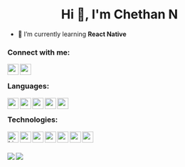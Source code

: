 <h1 align="center">Hi 👋, I'm Chethan N</h1>
<!-- <h3 align="center">A passionate fullstack developer</h3> -->

- 🌱 I’m currently learning **React Native**

<h3 align="left">Connect with me:</h3>
<a href="mailto:chethan.n@niveussolutions.com">
  <img align="left" width="25" src="https://cdn.jsdelivr.net/npm/simple-icons@v3/icons/gmail.svg">
</a>
<a href="https://www.linkedin.com/in/chethan-170/">
  <img align="left" width="25" src="https://cdn.jsdelivr.net/npm/simple-icons@v3/icons/linkedin.svg">
</a>
<br />

<h3 align="left">Languages:</h3>
<a href="https://developer.mozilla.org/en-US/docs/Web/HTML" title="HTML">
  <img align="left" width="25" src="https://cdn.jsdelivr.net/npm/simple-icons@3.13.0/icons/html5.svg">
</a>
<a href="https://developer.mozilla.org/en-US/docs/Web/CSS" title="CSS">
  <img align="left" width="25" src="https://cdn.jsdelivr.net/npm/simple-icons@3.13.0/icons/css3.svg">
</a>
<a href="https://developer.mozilla.org/en-US/docs/Web/JavaScript" title="Javascript">
  <img align="left" width="25" src="https://cdn.jsdelivr.net/npm/simple-icons@3.13.0/icons/javascript.svg">
</a>
<a href="https://www.php.net/" title="PHP">
  <img align="left" width="25" src="https://cdn.jsdelivr.net/npm/simple-icons@3.13.0/icons/php.svg">
</a>
<a href="https://dart.dev/" title="Dart">
  <img align="left" width="25" src="https://cdn.jsdelivr.net/npm/simple-icons@3.13.0/icons/dart.svg">
</a>
<br/>

<h3 align="left">Technologies:</h3>
<a href="https://nodejs.org/en/" title="NodeJS">
  <img align="left" width="25" alt="hi" src="https://cdn.jsdelivr.net/npm/simple-icons@3.13.0/icons/node-dot-js.svg">
</a>
<a href="https://reactjs.org/" title="React">
  <img align="left" width="25" src="https://cdn.jsdelivr.net/npm/svg-icon@0.8.2/dist/svg/dev/react.svg">
</a>
<a href="https://flutter.dev/" title="Flutter">
  <img align="left" width="25" src="https://cdn.jsdelivr.net/npm/simple-icons@3.13.0/icons/flutter.svg">
</a>
<a href="https://codeigniter.com/" title="Codeigniter">
  <img align="left" width="25" src="https://cdn.jsdelivr.net/npm/simple-icons@3.13.0/icons/codeigniter.svg">
</a>
<a href="https://www.djangoproject.com/" title="Django">
  <img align="left" width="25" src="https://cdn.jsdelivr.net/npm/simple-icons@3.13.0/icons/django.svg">
</a>
<a href="https://www.mongodb.com/" title="Mongodb">
  <img align="left" width="25" src="https://cdn.jsdelivr.net/npm/simple-icons@3.13.0/icons/mongodb.svg">
</a>
<a href="https://firebase.google.com/" title="Firebase">
  <img align="left" width="25" src="https://cdn.jsdelivr.net/npm/simple-icons@3.13.0/icons/firebase.svg">
</a>

<br /><br />
<!--   ![GitHub stats](https://github-readme-stats.vercel.app/api?username=ChethanN17&show_icons=true&theme=tokyonight)
  ![Top Langs](https://github-readme-stats.vercel.app/api/top-langs/?username=ChethanN17&theme=tokyonight) -->

<div>
  <a href="https://github-readme-stats.vercel.app/api?username=ChethanN17&count_private=true&show_icons=true&theme=tokyonight">
    <img  align="left" src="https://github-readme-stats.vercel.app/api?username=ChethanN17&count_private=true&show_icons=true&theme=tokyonight" />
  </a>
  <a href="https://github-readme-stats.vercel.app/api/top-langs/?username=Chethan-170&hide=php&theme=tokyonight">
    <img align="left" src="https://github-readme-stats.vercel.app/api/top-langs/?username=Chethan-170&hide=php&theme=tokyonight" />
  </a>
</div>
